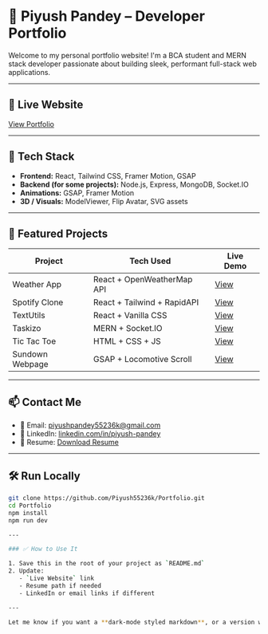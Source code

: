 # 💼 Piyush Pandey – Developer Portfolio

Welcome to my personal portfolio website! I'm a BCA student and MERN stack developer passionate about building sleek, performant full-stack web applications.

---

## 🔗 Live Website

[View Portfolio](https://portfolio-alpha-weld-74.vercel.app/) <!-- Replace with actual Vercel or deployment link -->

---

## 🚀 Tech Stack

- **Frontend:** React, Tailwind CSS, Framer Motion, GSAP
- **Backend (for some projects):** Node.js, Express, MongoDB, Socket.IO
- **Animations:** GSAP, Framer Motion
- **3D / Visuals:** ModelViewer, Flip Avatar, SVG assets

---

## 🧩 Featured Projects

| Project         | Tech Used                      | Live Demo |
|----------------|----------------------------------|-----------|
| Weather App     | React + OpenWeatherMap API       | [View](https://countryweatherchecker-ten.vercel.app) |
| Spotify Clone   | React + Tailwind + RapidAPI      | [View](https://isportify-alpha.vercel.app) |
| TextUtils       | React + Vanilla CSS              | [View](https://text-utils-blue-delta.vercel.app) |
| Taskizo         | MERN + Socket.IO                 | [View](https://taskizo-website.vercel.app) |
| Tic Tac Toe     | HTML + CSS + JS                  | [View](https://tictactoe-gold-six.vercel.app/) |
| Sundown Webpage | GSAP + Locomotive Scroll         | [View](https://sundown-web-page.vercel.app/) |

---

## 📫 Contact Me

- 📧 Email: [piyushpandey55236k@gmail.com](mailto:piyushpandey55236k@gmail.com)
- 💼 LinkedIn: [linkedin.com/in/piyush-pandey](https://linkedin.com/in/piyush-pandey) <!-- Replace if needed -->
- 📂 Resume: [Download Resume](./public/Piyush_Pandey_Resume.pdf)

---

## 🛠️ Run Locally

```bash
git clone https://github.com/Piyush55236k/Portfolio.git
cd Portfolio
npm install
npm run dev

---

### ✅ How to Use It

1. Save this in the root of your project as `README.md`
2. Update:
   - `Live Website` link
   - Resume path if needed
   - LinkedIn or email links if different

---

Let me know if you want a **dark-mode styled markdown**, or a version with your **GitHub stats or badges**!

